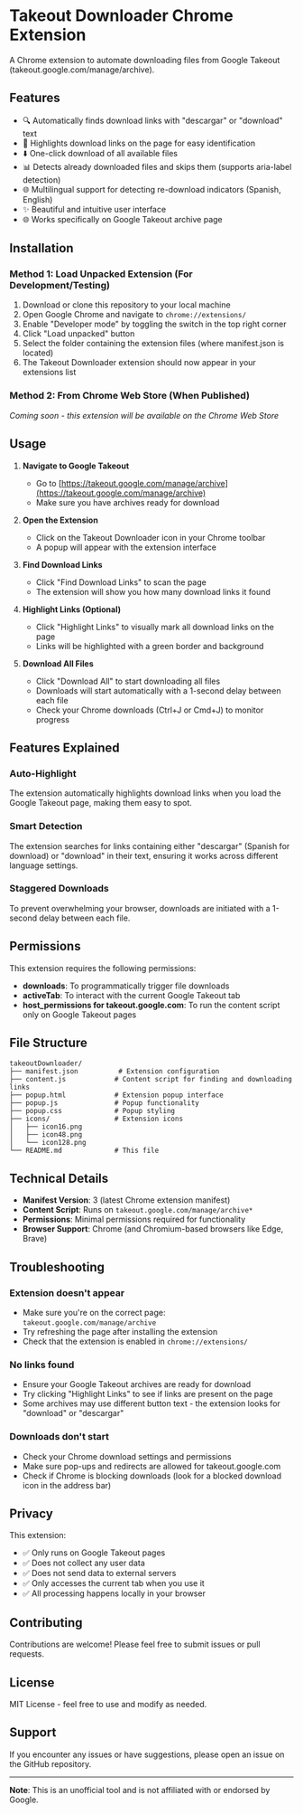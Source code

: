 # Takeout Downloader Chrome Extension

A Chrome extension to automate downloading files from Google Takeout (takeout.google.com/manage/archive).

## Features

- 🔍 Automatically finds download links with "descargar" or "download" text
- 🎯 Highlights download links on the page for easy identification
- ⬇️ One-click download of all available files
- 📊 Detects already downloaded files and skips them (supports aria-label detection)
- 🌐 Multilingual support for detecting re-download indicators (Spanish, English)
- ✨ Beautiful and intuitive user interface
- 🌐 Works specifically on Google Takeout archive page

## Installation

### Method 1: Load Unpacked Extension (For Development/Testing)

1. Download or clone this repository to your local machine
2. Open Google Chrome and navigate to `chrome://extensions/`
3. Enable "Developer mode" by toggling the switch in the top right corner
4. Click "Load unpacked" button
5. Select the folder containing the extension files (where manifest.json is located)
6. The Takeout Downloader extension should now appear in your extensions list

### Method 2: From Chrome Web Store (When Published)

*Coming soon - this extension will be available on the Chrome Web Store*

## Usage

1. **Navigate to Google Takeout**
   - Go to [https://takeout.google.com/manage/archive](https://takeout.google.com/manage/archive)
   - Make sure you have archives ready for download

2. **Open the Extension**
   - Click on the Takeout Downloader icon in your Chrome toolbar
   - A popup will appear with the extension interface

3. **Find Download Links**
   - Click "Find Download Links" to scan the page
   - The extension will show you how many download links it found

4. **Highlight Links (Optional)**
   - Click "Highlight Links" to visually mark all download links on the page
   - Links will be highlighted with a green border and background

5. **Download All Files**
   - Click "Download All" to start downloading all files
   - Downloads will start automatically with a 1-second delay between each file
   - Check your Chrome downloads (Ctrl+J or Cmd+J) to monitor progress

## Features Explained

### Auto-Highlight
The extension automatically highlights download links when you load the Google Takeout page, making them easy to spot.

### Smart Detection
The extension searches for links containing either "descargar" (Spanish for download) or "download" in their text, ensuring it works across different language settings.

### Staggered Downloads
To prevent overwhelming your browser, downloads are initiated with a 1-second delay between each file.

## Permissions

This extension requires the following permissions:

- **downloads**: To programmatically trigger file downloads
- **activeTab**: To interact with the current Google Takeout tab
- **host_permissions for takeout.google.com**: To run the content script only on Google Takeout pages

## File Structure

```
takeoutDownloader/
├── manifest.json          # Extension configuration
├── content.js            # Content script for finding and downloading links
├── popup.html            # Extension popup interface
├── popup.js              # Popup functionality
├── popup.css             # Popup styling
├── icons/                # Extension icons
│   ├── icon16.png
│   ├── icon48.png
│   └── icon128.png
└── README.md             # This file
```

## Technical Details

- **Manifest Version**: 3 (latest Chrome extension manifest)
- **Content Script**: Runs on `takeout.google.com/manage/archive*`
- **Permissions**: Minimal permissions required for functionality
- **Browser Support**: Chrome (and Chromium-based browsers like Edge, Brave)

## Troubleshooting

### Extension doesn't appear
- Make sure you're on the correct page: `takeout.google.com/manage/archive`
- Try refreshing the page after installing the extension
- Check that the extension is enabled in `chrome://extensions/`

### No links found
- Ensure your Google Takeout archives are ready for download
- Try clicking "Highlight Links" to see if links are present on the page
- Some archives may use different button text - the extension looks for "download" or "descargar"

### Downloads don't start
- Check your Chrome download settings and permissions
- Make sure pop-ups and redirects are allowed for takeout.google.com
- Check if Chrome is blocking downloads (look for a blocked download icon in the address bar)

## Privacy

This extension:
- ✅ Only runs on Google Takeout pages
- ✅ Does not collect any user data
- ✅ Does not send data to external servers
- ✅ Only accesses the current tab when you use it
- ✅ All processing happens locally in your browser

## Contributing

Contributions are welcome! Please feel free to submit issues or pull requests.

## License

MIT License - feel free to use and modify as needed.

## Support

If you encounter any issues or have suggestions, please open an issue on the GitHub repository.

---

**Note**: This is an unofficial tool and is not affiliated with or endorsed by Google.
